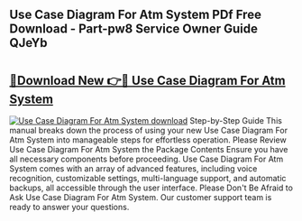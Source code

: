 ## Use Case Diagram For Atm System PDf Free Download - Part-pw8 Service Owner Guide QJeYb

# <h2><a href="http://dfkmpg.blite.top/?on=Use+Case+Diagram+For+Atm+System">🔗Download New 👉🔴 Use Case Diagram For Atm System</a></h2>

[![Use Case Diagram For Atm System download](https://i.imgur.com/lujVjoI.png)](http://dfkmpg.blite.top/?on=Use+Case+Diagram+For+Atm+System)
Step-by-Step Guide This manual breaks down the process of using your new Use Case Diagram For Atm System into manageable steps for effortless operation. Please Review Use Case Diagram For Atm System the Package Contents Ensure you have all necessary components before proceeding. Use Case Diagram For Atm System comes with an array of advanced features, including voice recognition, customizable settings, multi-language support, and automatic backups, all accessible through the user interface. Please Don't Be Afraid to Ask Use Case Diagram For Atm System. Our customer support team is ready to answer your questions.
